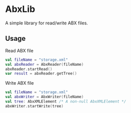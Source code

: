 # AbxLib

A simple library for read/write ABX files.

## Usage

Read ABX file

```kotlin
val fileName = "storage.xml"
val abxReader = AbxReader(fileName)
abxReader.startRead()
var result = abxReader.getTree()
```

Write ABX file

```kotlin
val fileName = "storage.xml"
val abxWriter = AbxWriter(fileName)
val tree: AbxXMLElement /* A non-null AbxXMLElement */
abxWriter.startWrite(tree)
```
